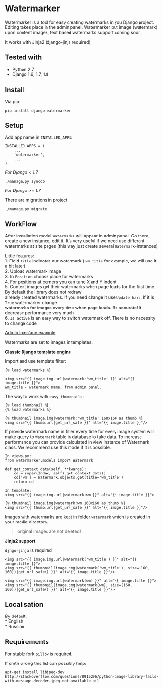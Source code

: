 Watermarker
==========
Watermarker is a tool for easy creating watermarks in you Django project. Editing takes place in the admin panel. 
Watermarker put image (watermark) upon content images, text based watermarks support coming soon. 

It works with Jinja2 (django-jinja required)

## Tested with

* Python 2.7
* Django 1.6, 1.7, 1.8

## Install

Via pip:

    pip install django-watermarker

## Setup 
 
Add app name in  `INSTALLED_APPS`:  

    INSTALLED_APPS = (
        ...
        'watermarker',
        ...
    )

*For Django < 1.7*

    ./manage.py syncdb
    
*For Django >= 1.7*

There are migrations in project

    ./manage.py migrate

## WorkFlow  

After installation model `Watermarks` will appear in admin panel. Go there, create a new instance, edit it. It's very 
useful if we need use different watermarks at site pages (this way just create several `Watermark`-instances)

Little features:  
    1. Field `Title` indicates our watermark ( `wm_title` for example, we will use it a bit later)   
    2. Upload watermark image  
    3. In `Position` choose place for watermarks  
    4. For positions at corners you can tune X and Y indent  
    5. Content images get their watermarks when page loads for the first time. By default the library does not redraw   
       already created watermarks. If you need change it use `Update hard`. If it is `True` watermarker change   
       watermarks for images every time when page loads. Be accurate! It decrease performance very much  
    6. `Is active` is an easy way to switch watermark off. There is no necessity to change code  

[Admin interface example](https://habrastorage.org/files/0c7/14b/6eb/0c714b6eba8f424e94e63fe4429e52e7.png)

Watermarks are set to images in templates. 

**Classic Django template engine**

Import and use template filter:  

    {% load watermarks %}
    
    <img src="{{ image.img.url|watermark:'wm_title' }}" alt="{{ image.title }}">
    wm_title - watermark name, from admin panel.  

The way to work with `easy_thumbnails`:  

    {% load thumbnail %}  
    {% load watermarks %}     
    
    {% thumbnail image.img|watermark:'wm_title' 160x160 as thumb %}
    <img src="{{ thumb.url|get_url_safe }}" alt="{{ image.title }}"/> 

If provide watermark name in filter every time for every image system will make query to `Watermark` table in database
to take data. To increase performance you can provide calculated in view instance of Watermark class. We recommend use 
this mode if it is possible.

    In views.py:
    from watermarker.models import Watermark
    
    def get_context_data(self, **kwargs):
        cd = super(Index, self).get_context_data()
        cd['wm'] = Watermark.objects.get(title='wm_title')
        return cd
    
    In template:
    <img src="{{ image.img.url|watermark:wm }}" alt="{{ image.title }}">

    {% thumbnail image.img|watermark:wm 160x160 as thumb %}
    <img src="{{ thumb.url|get_url_safe }}" alt="{{ image.title }}"/>

Images with watermarks are kept in folder `watermark` which is created in your media directory.

> original images are not deleted!


**Jinja2 support**

`djngo-jinja` is required
    
    <img src="{{ image.img.url|watermark('wm_title') }}" alt="{{ image.title }}">
    <img src="{{ thumbnail(image.img|watermark('wm_title'), size=(160, 160))|get_url_safe() }}" alt="{{ image.title }}"/>
    
    <img src="{{ image.img.url|watermark(wm) }}" alt="{{ image.title }}">
    <img src="{{ thumbnail(image.img|watermark(wm), size=(160, 160))|get_url_safe() }}" alt="{{ image.title }}"/>

## Localisation

By default:  
    * English  
    * Russian  

## Requirements

For stable fork `pillow` is required.

If smth wrong this list can possibly help:

    apt-get install libjpeg-dev
    http://stackoverflow.com/questions/8915296/python-image-library-fails-with-message-decoder-jpeg-not-available-pil



